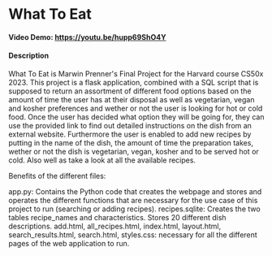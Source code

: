 # What To Eat
#### Video Demo: https://youtu.be/hupp69ShO4Y
#### Description
What To Eat is Marwin Prenner's Final Project for the Harvard course CS50x 2023. This project is a flask application, combined with a SQL script that is supposed to return an assortment of different food options based on the amount of time the user has at their disposal as well as vegetarian, vegan and kosher preferences and wether or not the user is looking for hot or cold food.
Once the user has decided what option they will be going for, they can use the provided link to find out detailed instructions on the dish from an external website.
Furthermore the user is enabled to add new recipes by putting in the name of the dish, the amount of time the preparation takes, wether or not the dish is vegetarian, vegan, kosher and to be served hot or cold. Also well as take a look at all the available recipes.

Benefits of the different files:

app.py: Contains the Python code that creates the webpage and stores and operates the different functions that are necessary for the use case of this project to run (searching or adding recipes).
recipes.sqlite: Creates the two tables recipe_names and characteristics. Stores 20 different dish descriptions.
add.html, all_recipes.html, index.html, layout.html, search_results.html, search.html, styles.css: necessary for all the different pages of the web application to run.